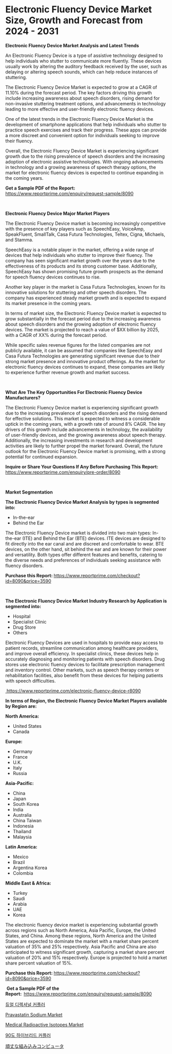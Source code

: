 <p><h1>Electronic Fluency Device Market Size, Growth and Forecast from 2024 - 2031</h1></p><p><strong>Electronic Fluency Device Market Analysis and Latest Trends</strong></p>
<p><p>An Electronic Fluency Device is a type of assistive technology designed to help individuals who stutter to communicate more fluently. These devices usually work by altering the auditory feedback received by the user, such as delaying or altering speech sounds, which can help reduce instances of stuttering.</p><p>The Electronic Fluency Device Market is expected to grow at a CAGR of 11.10% during the forecast period. The key factors driving this growth include increasing awareness about speech disorders, rising demand for non-invasive stuttering treatment options, and advancements in technology leading to more effective and user-friendly electronic fluency devices.</p><p>One of the latest trends in the Electronic Fluency Device Market is the development of smartphone applications that help individuals who stutter to practice speech exercises and track their progress. These apps can provide a more discreet and convenient option for individuals seeking to improve their fluency.</p><p>Overall, the Electronic Fluency Device Market is experiencing significant growth due to the rising prevalence of speech disorders and the increasing adoption of electronic assistive technologies. With ongoing advancements in technology and a growing awareness of speech therapy options, the market for electronic fluency devices is expected to continue expanding in the coming years.</p></p>
<p><strong>Get a Sample PDF of the Report:&nbsp;</strong> <a href="https://www.reportprime.com/enquiry/request-sample/8090">https://www.reportprime.com/enquiry/request-sample/8090</a></p>
<p>&nbsp;</p>
<p><strong>Electronic Fluency Device Major Market Players</strong></p>
<p><p>The Electronic Fluency Device market is becoming increasingly competitive with the presence of key players such as SpeechEasy, VoiceAmp, SpeakFluent, SmallTalk, Casa Futura Technologies, Teltex, Cigna, Michaels, and Stamma. </p><p>SpeechEasy is a notable player in the market, offering a wide range of devices that help individuals who stutter to improve their fluency. The company has seen significant market growth over the years due to the effectiveness of its products and its strong customer base. Additionally, SpeechEasy has shown promising future growth prospects as the demand for speech fluency devices continues to rise.</p><p>Another key player in the market is Casa Futura Technologies, known for its innovative solutions for stuttering and other speech disorders. The company has experienced steady market growth and is expected to expand its market presence in the coming years. </p><p>In terms of market size, the Electronic Fluency Device market is expected to grow substantially in the forecast period due to the increasing awareness about speech disorders and the growing adoption of electronic fluency devices. The market is projected to reach a value of $XX billion by 2025, with a CAGR of XX% during the forecast period.</p><p>While specific sales revenue figures for the listed companies are not publicly available, it can be assumed that companies like SpeechEasy and Casa Futura Technologies are generating significant revenue due to their strong market presence and innovative product offerings. As the market for electronic fluency devices continues to expand, these companies are likely to experience further revenue growth and market success.</p></p>
<p>&nbsp;</p>
<p><strong>What Are The Key Opportunities For Electronic Fluency Device Manufacturers?</strong></p>
<p><p>The Electronic Fluency Device market is experiencing significant growth due to the increasing prevalence of speech disorders and the rising demand for effective solutions. This market is expected to witness a considerable uptick in the coming years, with a growth rate of around 8% CAGR. The key drivers of this growth include advancements in technology, the availability of user-friendly devices, and the growing awareness about speech therapy. Additionally, the increasing investments in research and development activities are likely to further propel the market forward. Overall, the future outlook for the Electronic Fluency Device market is promising, with a strong potential for continued expansion.</p></p>
<p><strong>Inquire or Share Your Questions If Any Before Purchasing This Report:</strong> <a href="https://www.reportprime.com/enquiry/pre-order/8090">https://www.reportprime.com/enquiry/pre-order/8090</a></p>
<p>&nbsp;</p>
<p><strong>Market Segmentation</strong></p>
<p><strong>The Electronic Fluency Device Market Analysis by types is segmented into:</strong></p>
<p><ul><li>In-the-ear</li><li>Behind the Ear</li></ul></p>
<p><p>The Electronic Fluency Device market is divided into two main types: In-the-ear (ITE) and Behind the Ear (BTE) devices. ITE devices are designed to fit directly into the ear canal and are discreet and comfortable to wear. BTE devices, on the other hand, sit behind the ear and are known for their power and versatility. Both types offer different features and benefits, catering to the diverse needs and preferences of individuals seeking assistance with fluency disorders.</p></p>
<p><strong>Purchase this Report:&nbsp;</strong><a href="https://www.reportprime.com/checkout?id=8090&price=3590">https://www.reportprime.com/checkout?id=8090&price=3590</a></p>
<p>&nbsp;</p>
<p><strong>The Electronic Fluency Device Market Industry Research by Application is segmented into:</strong></p>
<p><ul><li>Hospital</li><li>Specialist Clinic</li><li>Drug Store</li><li>Others</li></ul></p>
<p><p>Electronic Fluency Devices are used in hospitals to provide easy access to patient records, streamline communication among healthcare providers, and improve overall efficiency. In specialist clinics, these devices help in accurately diagnosing and monitoring patients with speech disorders. Drug stores use electronic fluency devices to facilitate prescription management and inventory control. Other markets, such as speech therapy centers or rehabilitation facilities, also benefit from these devices for helping patients with speech difficulties.</p></p>
<p><a href="https://www.reportprime.com/electronic-fluency-device-r8090">&nbsp;https://www.reportprime.com/electronic-fluency-device-r8090</a></p>
<p><strong>In terms of Region, the Electronic Fluency Device Market Players available by Region are:</strong></p>
<p>
    <p> <strong> North America: </strong>
        <ul>
            <li>United States</li>
            <li>Canada</li>
        </ul>
        </p> 
    <p> <strong> Europe: </strong>
        <ul>
            <li>Germany</li>
            <li>France</li>
            <li>U.K.</li>
            <li>Italy</li>
            <li>Russia</li>
        </ul>
        </p> 
    <p> <strong> Asia-Pacific: </strong>
        <ul>
            <li>China</li>
            <li>Japan</li>
            <li>South Korea</li>
            <li>India</li>
            <li>Australia</li>
            <li>China Taiwan</li>
            <li>Indonesia</li>
            <li>Thailand</li>
            <li>Malaysia</li>
        </ul>
        </p> 
    <p> <strong> Latin America: </strong>
        <ul>
            <li>Mexico</li>
            <li>Brazil</li>
            <li>Argentina Korea</li>
            <li>Colombia</li>
        </ul>
        </p> 
    <p> <strong> Middle East & Africa: </strong>
        <ul>
            <li>Turkey</li>
            <li>Saudi</li>
            <li>Arabia</li>
            <li>UAE</li>
            <li>Korea</li>
        </ul>
    </p>
    </p>
<p><p>The electronic fluency device market is experiencing substantial growth across regions such as North America, Asia Pacific, Europe, the United States, and China. Among these regions, North America and the United States are expected to dominate the market with a market share percent valuation of 35% and 25% respectively. Asia Pacific and China are also anticipated to witness significant growth, capturing a market share percent valuation of 20% and 15% respectively. Europe is projected to hold a market share percent valuation of 15%.</p></p>
<p><strong>Purchase this Report: </strong><a href="https://www.reportprime.com/checkout?id=8090&price=3590">https://www.reportprime.com/checkout?id=8090&price=3590</a></p>
<p>&nbsp;<strong>Get a Sample PDF of the Report:&nbsp;&nbsp;</strong><a href="https://www.reportprime.com/enquiry/request-sample/8090">https://www.reportprime.com/enquiry/request-sample/8090</a></p>
<p><strong></strong></p>
<p><p><a href="https://github.com/TimmyMann6767/Market-Research-Report-List-1/blob/main/702483434534.md">듀얼 디렉셔널 커플러</a></p><p><a href="https://www.linkedin.com/pulse/pravastatin-sodium-market-challenges-opportunities-growth-drivers-v7txc?trackingId=n%2FOX9XJA80i9pfmZBPzChQ%3D%3D">Pravastatin Sodium Market</a></p><p><a href="https://www.linkedin.com/pulse/medical-radioactive-isotopes-market-research-report-unlocks-analysis-cf3ff?trackingId=chL1UB2g1jdbxj9S1AkBJA%3D%3D">Medical Radioactive Isotopes Market</a></p><p><a href="https://github.com/JeromeRtyau89966/Market-Research-Report-List-1/blob/main/307300834535.md">90도 하이브리드 커플러</a></p><p><a href="https://github.com/AriMuller2009/Market-Research-Report-List-1/blob/main/800823331755.md">頑丈な組み込みコンピュータ</a></p></p>